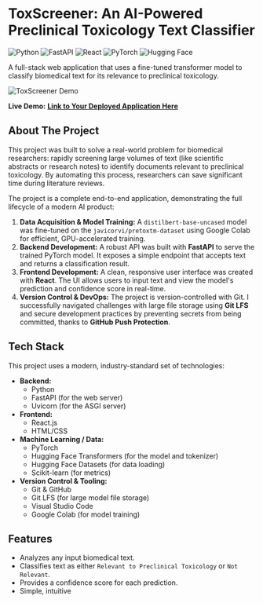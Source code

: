 # ToxScreener: An AI-Powered Preclinical Toxicology Text Classifier

![Python](https://img.shields.io/badge/Python-3776AB?style=for-the-badge&logo=python&logoColor=white)
![FastAPI](https://img.shields.io/badge/FastAPI-005571?style=for-the-badge&logo=fastapi&logoColor=white)
![React](https://img.shields.io/badge/React-20232A?style=for-the-badge&logo=react&logoColor=61DAFB)
![PyTorch](https://img.shields.io/badge/PyTorch-EE4C2C?style=for-the-badge&logo=pytorch&logoColor=white)
![Hugging Face](https://img.shields.io/badge/%F0%9F%A4%97%20Hugging%20Face-blue?style=for-the-badge)

A full-stack web application that uses a fine-tuned transformer model to classify biomedical text for its relevance to preclinical toxicology.

<!-- 
**IMPORTANT:** Add a screenshot or a short GIF of your app working here! 
It's the best way to show what your project does. 
You can use a tool like Giphy Capture or Kap to record your screen.
-->
![ToxScreener Demo](./docs/demo.gif)

**Live Demo:** [**Link to Your Deployed Application Here**](https://your-live-demo-url.com)

## About The Project

This project was built to solve a real-world problem for biomedical researchers: rapidly screening large volumes of text (like scientific abstracts or research notes) to identify documents relevant to preclinical toxicology. By automating this process, researchers can save significant time during literature reviews.

The project is a complete end-to-end application, demonstrating the full lifecycle of a modern AI product:

1.  **Data Acquisition & Model Training:** A `distilbert-base-uncased` model was fine-tuned on the `javicorvi/pretoxtm-dataset` using Google Colab for efficient, GPU-accelerated training.
2.  **Backend Development:** A robust API was built with **FastAPI** to serve the trained PyTorch model. It exposes a simple endpoint that accepts text and returns a classification result.
3.  **Frontend Development:** A clean, responsive user interface was created with **React**. The UI allows users to input text and view the model's prediction and confidence score in real-time.
4.  **Version Control & DevOps:** The project is version-controlled with Git. I successfully navigated challenges with large file storage using **Git LFS** and secure development practices by preventing secrets from being committed, thanks to **GitHub Push Protection**.

## Tech Stack

This project uses a modern, industry-standard set of technologies:

*   **Backend:**
    *   Python
    *   FastAPI (for the web server)
    *   Uvicorn (for the ASGI server)
*   **Frontend:**
    *   React.js
    *   HTML/CSS
*   **Machine Learning / Data:**
    *   PyTorch
    *   Hugging Face Transformers (for the model and tokenizer)
    *   Hugging Face Datasets (for data loading)
    *   Scikit-learn (for metrics)
*   **Version Control & Tooling:**
    *   Git & GitHub
    *   Git LFS (for large model file storage)
    *   Visual Studio Code
    *   Google Colab (for model training)

## Features

*   Analyzes any input biomedical text.
*   Classifies text as either `Relevant to Preclinical Toxicology` or `Not Relevant`.
*   Provides a confidence score for each prediction.
*   Simple, intuitive

